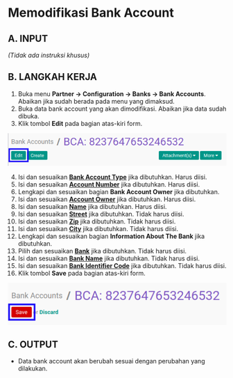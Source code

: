 # Memodifikasi Bank Account

## A. INPUT

*(Tidak ada instruksi khusus)*

## B. LANGKAH KERJA

1. Buka menu **Partner -> Configuration -> Banks -> Bank Accounts**. Abaikan jika sudah berada pada menu yang dimaksud.
2. Buka data bank account yang akan dimodifikasi. Abaikan jika data sudah dibuka.
3. Klik tombol **Edit** pada bagian atas-kiri form.

![](../../../img/bank-account/tombol-edit.png)

4. Isi dan sesuaikan **[Bank Account Type](./penjelasan.md#field-state)** jika dibutuhkan. Harus diisi.
5. Isi dan sesuaikan **[Account Number](./penjelasan.md#field-acc-number)** jika dibutuhkan. Harus diisi.
6. Lengkapi dan sesuaikan bagian **Bank Account Owner** jika dibutuhkan.
7. Isi dan sesuaikan **[Account Owner](./penjelasan.md#field-partner-id)** jika dibutuhkan. Harus diisi.
8. Isi dan sesuaikan **[Name](./penjelasan.md#field-address)** jika dibutuhkan. Harus diisi.
9. Isi dan sesuaikan **[Street](./penjelasan.md#field-address)** jika dibutuhkan. Tidak harus diisi.
10. Isi dan sesuaikan **[Zip](./penjelasan.md#field-address)** jika dibutuhkan. Tidak harus diisi.
11. Isi dan sesuaikan **[City](./penjelasan.md#field-address)** jika dibutuhkan. Tidak harus diisi.
12. Lengkapi dan sesuaikan bagian **Information About The Bank** jika dibutuhkan.
13. Pilih dan sesuaikan **[Bank](./penjelasan.md#field-bank)** jika dibutuhkan. Tidak harus diisi.
14. Isi dan sesuaikan **[Bank Name](./penjelasan.md#field-bank_name)** jika dibutuhkan. Tidak harus diisi.
15. Isi dan sesuaikan **[Bank Identifier Code](./penjelasan.md#field-bic)** jika dibutuhkan. Tidak harus diisi.
16. Klik tombol **Save** pada bagian atas-kiri form.

![](../../../img/bank-account/tombol-simpan-modifikasi.png)

## C. OUTPUT

* Data bank account akan berubah sesuai dengan perubahan yang dilakukan.
